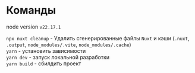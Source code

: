 # Команды

node version `v22.17.1`

`npx nuxt cleanup` - Удалить сгенерированные файлы `Nuxt` и кэши (`.nuxt`, `.output`, `node_modules/.vite`, `node_modules/.cache`)    
`yarn` - установить зависимости  
`yarn dev` - запуск локальной разработки  
`yarn build` - сбилдить проект